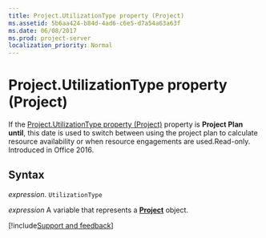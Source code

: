 ```yaml
---
title: Project.UtilizationType property (Project)
ms.assetid: 5b6aa424-b84d-4ad6-c6e5-d7a54a63a63f
ms.date: 06/08/2017
ms.prod: project-server
localization_priority: Normal
---
```



# Project.UtilizationType property (Project)

If the [Project.UtilizationType property (Project)](Project.project.utilizationtype.md) property is **Project Plan until**, this date is used to switch between using the project plan to calculate resource availability or when resource engagements are used.Read-only. Introduced in Office 2016.


## Syntax

_expression_. `UtilizationType`

_expression_ A variable that represents a **[Project](project.project.md)** object.

[!include[Support and feedback](~/includes/feedback-boilerplate.md)]